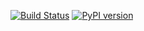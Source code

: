 [![Build Status](https://travis-ci.org/chriskuehl/slack-asyncio.svg?branch=master)](https://travis-ci.org/chriskuehl/slack-asyncio)
[![PyPI version](https://badge.fury.io/py/slack-asyncio.svg)](https://pypi.python.org/pypi/slack-asyncio)
